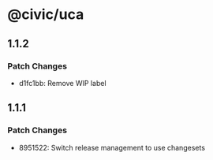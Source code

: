 # @civic/uca

## 1.1.2

### Patch Changes

- d1fc1bb: Remove WIP label

## 1.1.1

### Patch Changes

- 8951522: Switch release management to use changesets
